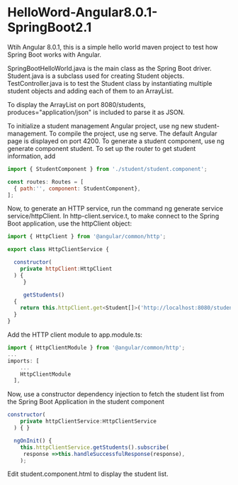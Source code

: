 # HelloWord-Angular8.0.1-SpringBoot2.1

Wtih Angular 8.0.1, this is a simple hello world maven project to test how Spring Boot works with Angular. 

SpringBootHelloWorld.java is the main class as the Spring Boot driver. Student.java is a subclass used for creating
Student objects. TestController.java is to test the Student class by instantiating multiple student objects and 
adding each of them to an ArrayList.

To display the ArrayList on port 8080/students, produces="application/json" is included to parse it as JSON.

To initialize a student management Angular project, use ng new student-management. 
To compile the project, use ng serve. The default Angular page is displayed on port 4200.
To generate a student component, use ng generate component student.
To set up the router to get student information, add 
```javascript
import { StudentComponent } from './student/student.component';

const routes: Routes = [
  { path:'', component: StudentComponent},
];
```
Now, to generate an HTTP service, run the command ng generate service service/httpClient. 
In http-client.service.t, to make connect to the Spring Boot application, use the httpClient object:
```javascript
import { HttpClient } from '@angular/common/http';

export class HttpClientService {

  constructor(
    private httpClient:HttpClient
  ) { 
     }

     getStudents()
  {
    return this.httpClient.get<Student[]>('http://localhost:8080/students');
  }
}
```

Add the HTTP client module to app.module.ts:
```javascript
import { HttpClientModule } from '@angular/common/http';
...
imports: [
    ...
    HttpClientModule
  ],
```

Now, use a constructor dependency injection to fetch the student list from the Spring Boot Application in the student component
```javascript
constructor(
    private httpClientService:HttpClientService
  ) { }

  ngOnInit() {
    this.httpClientService.getStudents().subscribe(
     response =>this.handleSuccessfulResponse(response),
    );
```
Edit student.component.html to display the student list.
